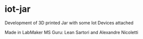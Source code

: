 # iot-jar
Development of 3D printed Jar with some Iot Devices attached

Made in LabMaker MS
Guru: Lean Sartori and Alexandre Nicoletti